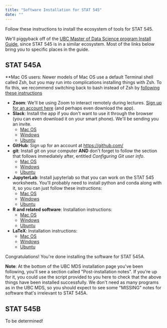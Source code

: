```yaml
---
title: "Software Installation for STAT 545"
date: ""
---
```


Follow these instructions to install the ecosystem of tools for STAT 545. 

We'll piggyback off of the [UBC Master of Data Science program Install Guide](https://ubc-mds.github.io/resources_pages/installation_instructions/), since STAT 545 is in a similar ecosystem. Most of the links below bring you to specific places in the guide.

## STAT 545A

\*\*Mac OS users: Newer models of Mac OS use a default Terminal shell called Zsh, but you may run into complications installing things with Zsh. To fix this, we recommend switching back to bash instead of Zsh by [following these instructions](https://ubc-mds.github.io/resources_pages/install_ds_stack_mac/#bash-shell) 


- __Zoom__: We'll be using Zoom to interact remotely during lectures. [Sign up for an account here](https://zoom.us/freesignup/) (and perhaps even download the app).
- __Slack__: Install the app if you don't want to use it through the browser (you can even download it on your smart phone). We'll be sending you an invite.
    - [Mac OS](https://ubc-mds.github.io/resources_pages/install_ds_stack_mac/#slack)
    - [Windows](https://ubc-mds.github.io/resources_pages/install_ds_stack_windows/#slack)
    - [Ubuntu](https://ubc-mds.github.io/resources_pages/install_ds_stack_ubuntu/#slack)
- __GitHub__: Sign up for an account at https://github.com/
- __git__: Install git on your computer __AND__ don't forget to follow the section that follows immediately after, entitled _Configuring Git user info_. 
    - [Mac OS](https://ubc-mds.github.io/resources_pages/install_ds_stack_mac/#git)
    - [Windows](https://ubc-mds.github.io/resources_pages/install_ds_stack_windows/#git-and-bash)
    - [Ubuntu](https://ubc-mds.github.io/resources_pages/install_ds_stack_ubuntu/#Configuring-Git-user-info)
- __JupyterLab__: Install jupyterlab so that you can work on the STAT 545 worksheets. You'll probably need to install python and conda along with it, so you can just follow these instructions:
    - [Mac OS](https://ubc-mds.github.io/resources_pages/install_ds_stack_mac/#python-conda-and-jupyterlab)
    - [Windows](https://ubc-mds.github.io/resources_pages/install_ds_stack_windows/#python-conda-and-jupyterlab)
    - [Ubuntu](https://ubc-mds.github.io/resources_pages/install_ds_stack_ubuntu/#Configuring-Git-user-info)
- __R and related software__: Installation instructions:
    - [Mac OS](https://ubc-mds.github.io/resources_pages/install_ds_stack_mac/#r-xquartz-irkernel-and-rstudio)
    - [Windows](https://ubc-mds.github.io/resources_pages/install_ds_stack_windows/#r-irkernel-rtools-and-rstudio)
    - [Ubuntu](https://ubc-mds.github.io/resources_pages/install_ds_stack_ubuntu/#r-irkernel-and-rstudio)
- __LaTeX__: Installation instructions:
    - [Mac OS](https://ubc-mds.github.io/resources_pages/install_ds_stack_mac/#latex)
    - [Windows](https://ubc-mds.github.io/resources_pages/install_ds_stack_windows/#latex)
    - [Ubuntu](https://ubc-mds.github.io/resources_pages/install_ds_stack_ubuntu/#latex)

Congratulations! You're done installing the software for STAT 545A.

__Note__: At the bottom of the UBC MDS installation page you've been following, you'll see a section called "Post-installation notes". If you're up for it, you could use the script provided to you here to check that the above things have been installed successfully. We don't need as many programs as in the UBC MDS, so you should expect to see some "MISSING" notes for software that's irrelevant to STAT 545A.

## STAT 545B

To be determined!

